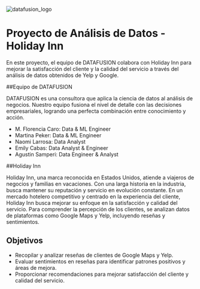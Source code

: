 ![datafusion_logo](https://github.com/MartiPeker/Proyecto-Google-Yelp/assets/83708254/158a39f2-3576-4dd5-831a-430c17918318)

# Proyecto de Análisis de Datos - Holiday Inn

En este proyecto, el equipo de DATAFUSION colabora con Holiday Inn para mejorar la satisfacción del cliente y la calidad del servicio a través del análisis de datos obtenidos de Yelp y Google.

##Equipo de DATAFUSION

DATAFUSION es una consultora que aplica la ciencia de datos al análisis de negocios. Nuestro equipo fusiona el nivel de detalle con las decisiones empresariales, logrando una perfecta combinación entre conocimiento y acción.

- M. Florencia Caro: Data & ML Engineer
- Martina Peker: Data & ML Engineer
- Naomi Larrosa: Data Analyst
- Emily Cabas: Data Analyst & Engineer
- Agustin Samperi: Data Engineer & Analyst

##Holiday Inn

Holiday Inn, una marca reconocida en Estados Unidos, atiende a viajeros de negocios y familias en vacaciones. Con una larga historia en la industria, busca mantener su reputación y servicio en evolución constante.
En un mercado hotelero competitivo y centrado en la experiencia del cliente, Holiday Inn busca mejorar su enfoque en la satisfacción y calidad del servicio. Para comprender la percepción de los clientes, se analizan datos de plataformas como Google Maps y Yelp, incluyendo reseñas y sentimientos.

## Objetivos

- Recopilar y analizar reseñas de clientes de Google Maps y Yelp.
- Evaluar sentimientos en reseñas para identificar patrones positivos y áreas de mejora.
- Proporcionar recomendaciones para mejorar satisfacción del cliente y calidad del servicio.

